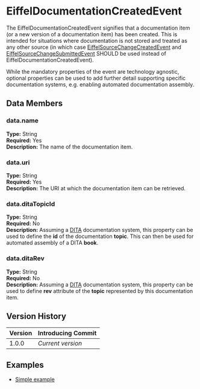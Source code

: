 # EiffelDocumentationCreatedEvent
The EiffelDocumentationCreatedEvent signifies that a documentation item (or a new version of a documentation item) has been created. This is intended for situations where documentation is not stored and treated as any other source (in which case [EiffelSourceChangeCreatedEvent](EiffelSourceChangeCreatedEvent.md) and [EiffelSourceChangeSubmittedEvent](EiffelSourceChangeSubmittedEvent.md) SHOULD be used instead of EiffelDocumentationCreatedEvent).

While the mandatory properties of the event are technology agnostic, optional properties can be used to add further detail supporting specific documentation systems, e.g. enabling automated documentation assembly.

## Data Members
### data.name
__Type:__ String  
__Required:__ Yes  
__Description:__ The name of the documentation item.

### data.uri
__Type:__ String  
__Required:__ Yes  
__Description:__ The URI at which the documentation item can be retrieved.

### data.ditaTopicId
__Type:__ String  
__Required:__ No  
__Description:__ Assuming a [DITA](http://dita.xml.org) documentation system, this property can be used to define the __id__ of the documentation __topic__. This can then be used for automated assembly of a DITA __book__.

### data.ditaRev
__Type:__ String  
__Required:__ No  
__Description:__ Assuming a [DITA](http://dita.xml.org) documentation system, this property can be used to define __rev__ attribute of the __topic__ represented by this documentation item.

## Version History
| Version   | Introducing Commit |
| --------- | ------------------ |
| 1.0.0     | _Current version_  |

## Examples
* [Simple example](../examples/events/EiffelDocumentationCreatedEvent/simple.json)